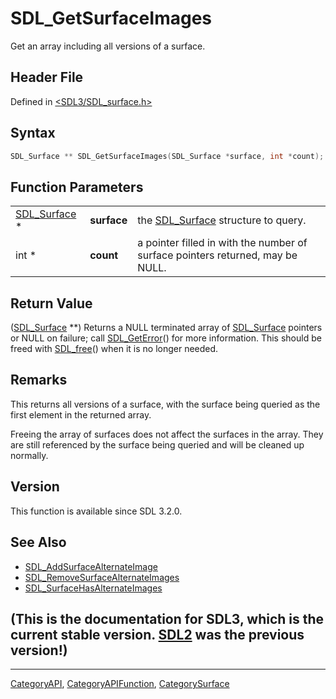 # SDL_GetSurfaceImages

Get an array including all versions of a surface.

## Header File

Defined in [<SDL3/SDL_surface.h>](https://github.com/libsdl-org/SDL/blob/main/include/SDL3/SDL_surface.h)

## Syntax

```c
SDL_Surface ** SDL_GetSurfaceImages(SDL_Surface *surface, int *count);
```

## Function Parameters

|                              |             |                                                                                |
| ---------------------------- | ----------- | ------------------------------------------------------------------------------ |
| [SDL_Surface](SDL_Surface) * | **surface** | the [SDL_Surface](SDL_Surface) structure to query.                             |
| int *                        | **count**   | a pointer filled in with the number of surface pointers returned, may be NULL. |

## Return Value

([SDL_Surface](SDL_Surface) **) Returns a NULL terminated array of
[SDL_Surface](SDL_Surface) pointers or NULL on failure; call
[SDL_GetError](SDL_GetError)() for more information. This should be freed
with [SDL_free](SDL_free)() when it is no longer needed.

## Remarks

This returns all versions of a surface, with the surface being queried as
the first element in the returned array.

Freeing the array of surfaces does not affect the surfaces in the array.
They are still referenced by the surface being queried and will be cleaned
up normally.

## Version

This function is available since SDL 3.2.0.

## See Also

- [SDL_AddSurfaceAlternateImage](SDL_AddSurfaceAlternateImage)
- [SDL_RemoveSurfaceAlternateImages](SDL_RemoveSurfaceAlternateImages)
- [SDL_SurfaceHasAlternateImages](SDL_SurfaceHasAlternateImages)


## (This is the documentation for SDL3, which is the current stable version. [SDL2](https://wiki.libsdl.org/SDL2/) was the previous version!)



----
[CategoryAPI](CategoryAPI), [CategoryAPIFunction](CategoryAPIFunction), [CategorySurface](CategorySurface)

